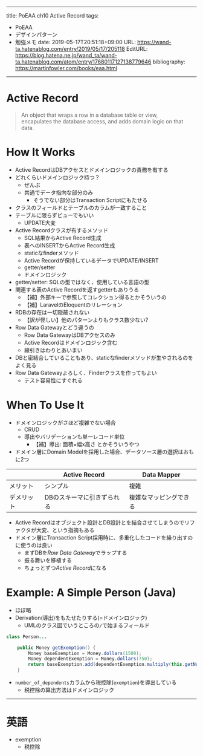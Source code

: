 ---
title: PoEAA ch10 Active Record
tags:
- PoEAA
- デザインパターン
- 勉強メモ
date: 2019-05-17T20:51:18+09:00
URL: https://wand-ta.hatenablog.com/entry/2019/05/17/205118
EditURL: https://blog.hatena.ne.jp/wand_ta/wand-ta.hatenablog.com/atom/entry/17680117127138779646
bibliography: https://martinfowler.com/books/eaa.html
-------------------------------------

# Active Record

> An object that wraps a row in a database table or view,  
> encapulates the database access, and adds domain logic on that data.

# How It Works

- Active RecordはDBアクセスとドメインロジックの責務を有する
- どれくらいドメインロジック持つ？
    - ぜんぶ
    - 共通でデータ指向な部分のみ
        - そうでない部分はTransaction Scriptにもたせる
- クラスのフィールドとテーブルのカラムが一致すること
- テーブルに限らずビューでもいい
    - UPDATE大変
- Active Recordクラスが有するメソッド
    - SQL結果からActive Record生成
    - 表へのINSERTからActive Record生成
    - staticなfinderメソッド
    - Active Recordが保持しているデータでUPDATE/INSERT
    - getter/setter
    - ドメインロジック
- getter/setter: SQLの型ではなく、使用している言語の型
- 関連する表のActive Recordを返すgetterもありうる
    - 【補】外部キーで参照してコレクション得るとかそういうの
    - 【補】LaravelのEloquentのリレーション
- RDBの存在は一切隠蔽されない
    - 【訳が怪しい】他のパターンよりもクラス数少ない?
- Row Data Gatewayとどう違うの
    - Row Data GatewayはDBアクセスのみ
    - Active Recordはドメインロジック含む
    - 線引きはわりとあいまい
- DBと密結合していることもあり、staticなfinderメソッドが生やされるのをよく見る
- Row Data Gatewayよろしく、Finderクラスを作ってもよい
    - テスト容易性にすぐれる

    

# When To Use It

- ドメインロジックがさほど複雑でない場合
    - CRUD
    - 導出やバリデーションも単一レコード単位
        - 【補】導出: 面積=幅x高さ とかそういうやつ
- ドメイン層にDomain Modelを採用した場合、データソース層の選択はおもに2つ

|            | Active Record              | Data Mapper            |
|------------|----------------------------|------------------------|
| メリット   | シンプル                   | 複雑                   |
| デメリット | DBのスキーマに引きずられる | 複雑なマッピングできる |

- Active Recordはオブジェクト設計とDB設計とを結合させてしまうのでリファクタが大変、という指摘もある
- ドメイン層にTransaction Script採用時に、多重化したコードを繰り出すのに使うのは良い
    - まずDBを*Row Data Gateway*でラップする
    - 振る舞いを移植する
    - ちょっとずつ*Active Record*になる



# Example: A Simple Person (Java)

- ほぼ略
- Derivation(導出)をもたせたりする(=ドメインロジック)
    - UMLのクラス図でいうところの`/`で始まるフィールド

```java
class Person...

    public Money getExemption() {
        Money baseExemption = Money.dollars(1500);
        Money dependentExemption = Money.dollars(750);
        return baseExemption.add(dependentExemption.multiply(this.getNumberOfDependents()));
    }
```

- `number_of_dependents`カラムから税控除(`exemption`)を導出している
    - 税控除の算出方法はドメインロジック


----------------------------------------

# 英語

- exemption
    - 税控除
